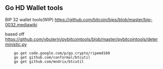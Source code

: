 Go HD Wallet tools
------------------

BIP 32 wallet tools(WIP)
https://github.com/bitcoin/bips/blob/master/bip-0032.mediawiki

based off https://github.com/vbuterin/pybitcointools/blob/master/pybitcointools/deterministic.py

        go get code.google.com/p/go.crypto/ripemd160
        go get github.com/conformal/btcutil
        go get github.com/mndrix/btcutil
